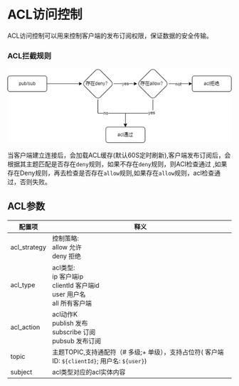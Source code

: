 # ACL访问控制

ACL访问控制可以用来控制客户端的发布订阅权限，保证数据的安全传输。

### ACL拦截规则
![acl.png](../../../assets/images/acl/acl.png)


当客户端建立连接后，会加载ACL缓存(默认60S定时刷新),客户端发布订阅后，会根据其主题匹配是否存在`deny`规则，如果不存在`deny`规则，则ACl检查通过
,如果存在Deny规则，再去检查是否存在`allow`规则,如果存在`allow`规则，acl检查通过，否则失败。


## ACL参数


| **配置项** | **释义**                                                                      |
|---------|-----------------------------------------------------------------------------|
| acl_strategy   | 控制策略: <br/>  allow 允许 <br/>  deny 拒绝                                        |
| acl_type     | acl类型: <br/>  ip 客户端ip <br/>  clientId 客户端id <br/> user 用户名 <br/> all 所有客户端 |
| acl_action    | acl动作K <br/> publish 发布 <br/> subscribe 订阅    <br/> pubsub 发布订阅             |
| topic  | 主题TOPIC,支持通配符（# 多级;+ 单级），支持占位符( 客户端ID: `${clientId}`; 用户名: `${user}`)       |
| subject  | acl类型对应的acl实体内容                                                             |